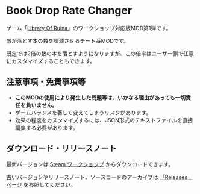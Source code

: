 # Book Drop Rate Changer

ゲーム「[Library Of Ruina](https://store.steampowered.com/app/1256670/Library_Of_Ruina/)」のワークショップ対応版MOD第1弾です。

敵が落とす本の数を増減させるチート系MODです。

既定では2倍の数の本を落とすようになりますが、この倍率はユーザー側で任意にカスタマイズすることもできます。

## 注意事項・免責事項等

- **このMODの使用により発生した問題等は、いかなる理由があっても一切責任を負いません。**
- ゲームバランスを著しく変えてしまうリスクがあります。
- 効果の程度をカスタマイズするには、JSON形式のテキストファイルを直接編集する必要があります。

## ダウンロード・リリースノート

最新バージョンは [Steam ワークショップ](https://steamcommunity.com/sharedfiles/filedetails/?id=2817764906) からダウンロードできます。

古いバージョンやリリースノート、ソースコードのアーカイブは [「Releases」ページ](https://github.com/TanaUmbreon/RuinaBookDropRateChanger/releases) を参照してください。
